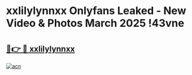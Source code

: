 # xxlilylynnxx Onlyfans Leaked - New Video & Photos March 2025 !43vne

# <h2><a href="https://mhv3di.iuczelnia.edu.pl?title=xxlilylynnxx&ref=43vne">🔗👉 🔴 xxlilylynnxx</a></h2>

[![acn](https://github.com/user-attachments/assets/0f9c940e-d8b0-45ae-aac7-cd30a18b3e1c)](https://mhv3di.iuczelnia.edu.pl?title=xxlilylynnxx&ref=43vne)

